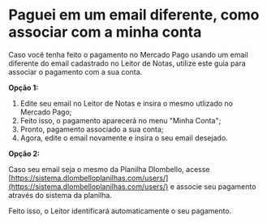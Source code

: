 # Paguei em um email diferente, como associar com a minha conta

Caso você tenha feito o pagamento no Mercado Pago usando um email diferente do email cadastrado no Leitor de Notas, utilize este guia para associar o pagamento com a sua conta.

**Opção 1:**

1. Edite seu email no Leitor de Notas e insira o mesmo utlizado no Mercado Pago;
2. Feito isso, o pagamento aparecerá no menu "Minha Conta";
3. Pronto, pagamento associado a sua conta;
4. Agora, edite o email novamente e insira o seu email desejado.

**Opção 2:**

Caso seu email seja o mesmo da Planilha Dlombello, acesse [https://sistema.dlombelloplanilhas.com/users/](https://sistema.dlombelloplanilhas.com/users/) e associe seu pagamento através do sistema da planilha.&#x20;

Feito isso, o Leitor identificará automaticamente o seu pagamento.
